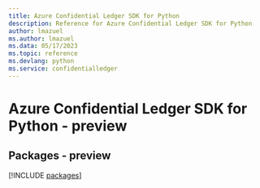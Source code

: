 ```yaml
---
title: Azure Confidential Ledger SDK for Python
description: Reference for Azure Confidential Ledger SDK for Python
author: lmazuel
ms.author: lmazuel
ms.data: 05/17/2023
ms.topic: reference
ms.devlang: python
ms.service: confidentialledger
---
```

# Azure Confidential Ledger SDK for Python - preview
## Packages - preview
[!INCLUDE [packages](confidential-ledger-index.md)]